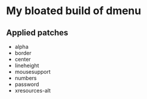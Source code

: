 # My bloated build of dmenu

## Applied patches

 - alpha
 - border
 - center
 - lineheight
 - mousesupport
 - numbers
 - password
 - xresources-alt
